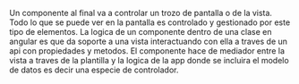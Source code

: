 


Un componente al final va a controlar un trozo de pantalla o de la vista. Todo lo que se puede ver en la pantalla es controlado y gestionado por este tipo de elementos.
La logica de un componente dentro de una clase en angular es que da soporte a una vista interactuando con ella a traves de un api con propiedades y metodos.
El componente hace de mediador entre la vista a traves de la plantilla y la logica de la app donde se incluira el modelo de datos es decir una especie de controlador.